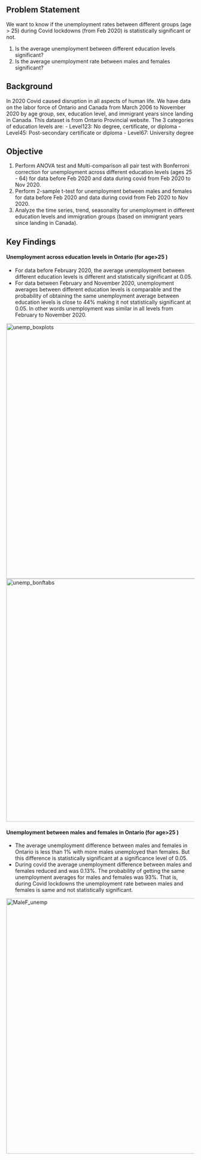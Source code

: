 ## Problem Statement
We want to know if the unemployment rates between different groups (age > 25) during Covid lockdowns (from Feb 2020) is statistically significant or not.
1. Is the average unemployment between different education levels significant?
2. Is the average unemployment rate between males and females significant?

## Background
In 2020 Covid caused disruption in all aspects of human life.
We have data on the labor force of Ontario and Canada from March 2006 to November 2020 by age group, sex, education level, and immigrant years since landing in Canada.
This dataset is from Ontario Provincial website.
The 3 categories of education levels are:
    -   Level123: No degree, certificate, or diploma
    -   Level45: Post-secondary certificate or diploma
    -   Level67: University degree

## Objective
1. Perform ANOVA test and Multi-comparison all pair test with Bonferroni correction for unemployment across different education levels (ages 25 - 64) for data before Feb 2020 and data during covid from Feb 2020 to Nov 2020.
2. Perform 2-sample t-test for unemployment between males and females for data before Feb 2020 and data during covid from Feb 2020 to Nov 2020.
3. Analyze the time series, trend, seasonality for unemployment in different education levels and immigration groups (based on immigrant years since landing in Canada).

## Key Findings
#### Unemployment across education levels in Ontario (for age>25 )
- For data before February 2020, the average unemployment between different education levels is different and statistically significant at 0.05.
- For data between February and November 2020, unemployment averages between different education levels is comparable and the probability of obtaining the same unemployment average between education levels is close to 44% making it not statistically significant at 0.05. In other words unemployment was similar in all levels from February to November 2020.
<img width="683" alt="unemp_boxplots" src="https://user-images.githubusercontent.com/58715002/186265532-607ac6d7-2c5b-45bc-b5be-082c2dba101b.png">
<img width="650" alt="unemp_bonftabs" src="https://user-images.githubusercontent.com/58715002/186266595-1c7fbc3e-4edb-4aa4-bf1a-951345d63079.png">
                                                                                                                                    
#### Unemployment between males and females in Ontario (for age>25 )
- The average unemployment difference between males and females in Ontario is less than 1% with more males unemployed than females. But this difference is statistically significant at a significance level of 0.05.
- During covid the average unemployment difference between males and females reduced and was 0.13%. The probability of getting the same unemployment averages for males and females was 93%. That is, during Covid lockdowns the unemployment rate between males and females is same and not statistically significant.
<img width="683" alt="MaleF_unemp" src="https://user-images.githubusercontent.com/58715002/186394251-050d96a0-70d5-4e08-b069-26c5f8ce8477.png">
